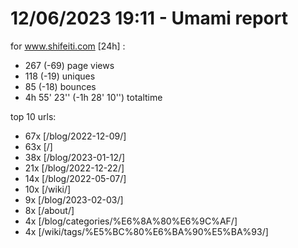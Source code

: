 # 12/06/2023 19:11 - Umami report
for www.shifeiti.com [24h] :

 - 267 (-69) page views
 - 118 (-19) uniques
 - 85 (-18) bounces
 - 4h 55' 23'' (-1h 28' 10'') totaltime


top 10 urls:
 - 67x [/blog/2022-12-09/]
 - 63x [/]
 - 38x [/blog/2023-01-12/]
 - 21x [/blog/2022-12-22/]
 - 14x [/blog/2022-05-07/]
 - 10x [/wiki/]
 - 9x [/blog/2023-02-03/]
 - 8x [/about/]
 - 4x [/blog/categories/%E6%8A%80%E6%9C%AF/]
 - 4x [/wiki/tags/%E5%BC%80%E6%BA%90%E5%BA%93/]


